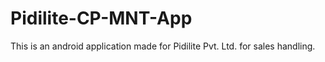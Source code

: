 # Pidilite-CP-MNT-App
This is an android application made for Pidilite Pvt. Ltd. for sales handling.
